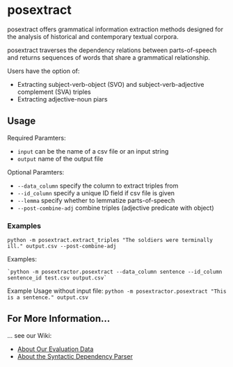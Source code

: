 # posextract
posextract offers grammatical information extraction methods designed for the analysis of historical and contemporary textual corpora.

posextract traverses the dependency relations between parts-of-speech and returns sequences of words that share a grammatical relationship. 

Users have the option of: 

- Extracting subject-verb-object (SVO) and subject-verb-adjective complement (SVA) triples
- Extracting adjective-noun piars

## Usage
Required Paramters: 

- `input` can be the name of a csv file or an input string
- `output` name of the output file

Optional Paramters: 
- `--data_column` specify the column to extract triples from
- `--id_column` specify a unique ID field if csv file is given
- `--lemma` specify whether to lemmatize parts-of-speech
- `--post-combine-adj` combine triples (adjective predicate with object)

### Examples

```
python -m posextract.extract_triples "The soldiers were terminally ill." output.csv --post-combine-adj
```

Examples:
```
`python -m posextractor.posextract --data_column sentence --id_column sentence_id test.csv output.csv`
```
Example Usage without input file:
`python -m posextractor.posextract "This is a sentence." output.csv`

## For More Information...
... see our Wiki: 
- [About Our Evaluation Data](https://github.com/stephbuon/posextract/wiki/Evaluation-Data-Sets)
- [About the Syntactic Dependency Parser](https://github.com/stephbuon/posextract/wiki/Our-Application-of-spaCy-NLP)
